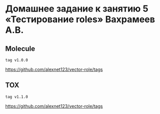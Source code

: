 # Домашнее задание к занятию 5 «Тестирование roles» Вахрамеев А.В.


## Molecule
`tag v1.0.0`

https://github.com/alexnet123/vector-role/tags

## TOX
`tag v1.1.0`

https://github.com/alexnet123/vector-role/tags
